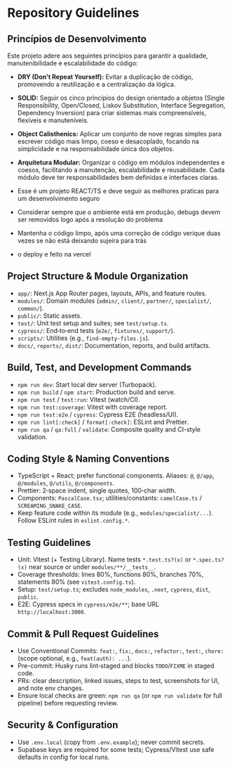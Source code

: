 # Repository Guidelines

## Princípios de Desenvolvimento

Este projeto adere aos seguintes princípios para garantir a qualidade, manutenibilidade e
escalabilidade do código:

- **DRY (Don't Repeat Yourself):** Evitar a duplicação de código, promovendo a reutilização e a
  centralização da lógica.
- **SOLID:** Seguir os cinco princípios do design orientado a objetos (Single Responsibility,
  Open/Closed, Liskov Substitution, Interface Segregation, Dependency Inversion) para criar sistemas
  mais compreensíveis, flexíveis e manuteníveis.
- **Object Calisthenics:** Aplicar um conjunto de nove regras simples para escrever código mais
  limpo, coeso e desacoplado, focando na simplicidade e na responsabilidade única dos objetos.
- **Arquitetura Modular:** Organizar o código em módulos independentes e coesos, facilitando a
  manutenção, escalabilidade e reusabilidade. Cada módulo deve ter responsabilidades bem definidas e
  interfaces claras.

- Esse é um projeto REACT/TS e deve seguir as melhores praticas para um desenvolvimento seguro

- Considerar sempre que o ambiente está em produção, debugs devem ser removidos logo após a
  resolução do problema

- Mantenha o código limpo, após uma correção de código verique duas vezes se não está deixando
  sujeira para trás

- o deploy e feito na vercel

## Project Structure & Module Organization

- `app/`: Next.js App Router pages, layouts, APIs, and feature routes.
- `modules/`: Domain modules (`admin/`, `client/`, `partner/`, `specialist/`, `common/`).
- `public/`: Static assets.
- `test/`: Unit test setup and suites; see `test/setup.ts`.
- `cypress/`: End‑to‑end tests (`e2e/`, `fixtures/`, `support/`).
- `scripts/`: Utilities (e.g., `find-empty-files.js`).
- `docs/`, `reports/`, `dist/`: Documentation, reports, and build artifacts.

## Build, Test, and Development Commands

- `npm run dev`: Start local dev server (Turbopack).
- `npm run build` / `npm start`: Production build and serve.
- `npm run test` / `test:run`: Vitest (watch/CI).
- `npm run test:coverage`: Vitest with coverage report.
- `npm run test:e2e` / `cypress`: Cypress E2E (headless/UI).
- `npm run lint[:check]` / `format[:check]`: ESLint and Prettier.
- `npm run qa` / `qa:full` / `validate`: Composite quality and CI-style validation.

## Coding Style & Naming Conventions

- TypeScript + React; prefer functional components. Aliases: `@`, `@/app`, `@/modules`, `@/utils`,
  `@/components`.
- Prettier: 2‑space indent, single quotes, 100‑char width.
- Components: `PascalCase.tsx`; utilities/constants: `camelCase.ts` / `SCREAMING_SNAKE_CASE`.
- Keep feature code within its module (e.g., `modules/specialist/...`). Follow ESLint rules in
  `eslint.config.*`.

## Testing Guidelines

- Unit: Vitest (+ Testing Library). Name tests `*.test.ts?(x)` or `*.spec.ts?(x)` near source or
  under `modules/**/__tests__`.
- Coverage thresholds: lines 80%, functions 80%, branches 70%, statements 80% (see
  `vitest.config.ts`).
- Setup: `test/setup.ts`; excludes `node_modules`, `.next`, `cypress`, `dist`, `public`.
- E2E: Cypress specs in `cypress/e2e/**`; base URL `http://localhost:3000`.

## Commit & Pull Request Guidelines

- Use Conventional Commits: `feat:`, `fix:`, `docs:`, `refactor:`, `test:`, `chore:` (scope
  optional, e.g., `feat(auth): ...`).
- Pre-commit: Husky runs lint‑staged and blocks `TODO`/`FIXME` in staged code.
- PRs: clear description, linked issues, steps to test, screenshots for UI, and note env changes.
- Ensure local checks are green: `npm run qa` (or `npm run validate` for full pipeline) before
  requesting review.

## Security & Configuration

- Use `.env.local` (copy from `.env.example`); never commit secrets.
- Supabase keys are required for some tests; Cypress/Vitest use safe defaults in config for local
  runs.
